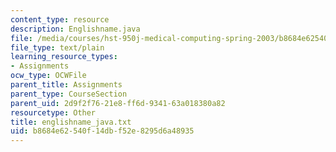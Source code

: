 ```yaml
---
content_type: resource
description: Englishname.java
file: /media/courses/hst-950j-medical-computing-spring-2003/b8684e62540f14dbf52e8295d6a48935_englishname_java.txt
file_type: text/plain
learning_resource_types:
- Assignments
ocw_type: OCWFile
parent_title: Assignments
parent_type: CourseSection
parent_uid: 2d9f2f76-21e8-ff6d-9341-63a018380a82
resourcetype: Other
title: englishname_java.txt
uid: b8684e62-540f-14db-f52e-8295d6a48935
---
```

